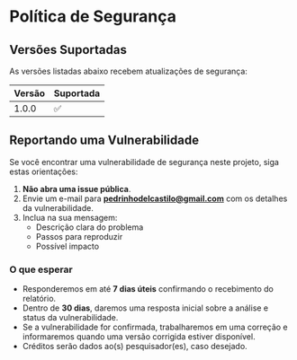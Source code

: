 # Política de Segurança

## Versões Suportadas

As versões listadas abaixo recebem atualizações de segurança:

| Versão  | Suportada          |
| ------- | ------------------ |
| 1.0.0   | :white_check_mark: |

## Reportando uma Vulnerabilidade

Se você encontrar uma vulnerabilidade de segurança neste projeto, siga estas orientações:

1. **Não abra uma issue pública**.  
2. Envie um e-mail para **pedrinhodelcastilo@gmail.com** com os detalhes da vulnerabilidade.  
3. Inclua na sua mensagem:  
   - Descrição clara do problema  
   - Passos para reproduzir  
   - Possível impacto  

### O que esperar
- Responderemos em até **7 dias úteis** confirmando o recebimento do relatório.  
- Dentro de **30 dias**, daremos uma resposta inicial sobre a análise e status da vulnerabilidade.  
- Se a vulnerabilidade for confirmada, trabalharemos em uma correção e informaremos quando uma versão corrigida estiver disponível.  
- Créditos serão dados ao(s) pesquisador(es), caso desejado.  
